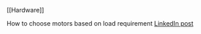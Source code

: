 [[Hardware]] 

How to choose motors based on load requirement
[LinkedIn post](https://www.linkedin.com/posts/mohammad-zainullah-khan_how-to-select-a-dc-motor-based-on-torque-ugcPost-6976761052541718528-kWSX?utm_source=share&utm_medium=member_desktop)